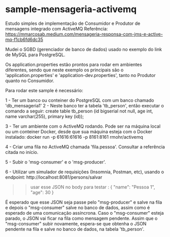 # sample-mensageria-activemq
Estudo simples de implementação de Consumidor e Produtor de mensagens integrado com ActiveMQ
Referência: https://mmarcosab.medium.com/mensageria-responsa-com-jms-e-active-mq-f1cb6fd6dc35

Mudei o SGBD (gerenciador de banco de dados) usado no exemplo do link de MySQL para PostgreSQL.

Os application.properties estão prontos para rodar em ambientes diferentes, sendo que neste 
exemplo os principais são o 'application.properties' e 'application-dev.properties', tanto no 
Produtor quanto no Consumidor.

Para rodar este sample é necessário:

1 - Ter um banco ou conteiner do PostgreSQL com um banco chamado 'db_mensageria1'
2 - Neste banco ter a tabela 'tb_person', então executar o comando a seguir:
    create table tb_person (id  bigserial not null, age int, name varchar(255), primary key (id));
    
3 - Ter um ambiente com o ActiveMQ rodando. Pode ser na máquina local ou um conteiner Docker, desde 
que sua máquina esteja com o Docker instalado:
     docker run -p 61616:61616 -p 8161:8161 rmohr/activemq

4 - Criar uma fila no ActiveMQ chamada 'fila.pessoa'. Consultar a referência citada no início.

5 - Subir o 'msg-consumer' e o 'msg-producer'.

6 - Utilizar um simulador de requisições (Insomnia, Postman, etc), usando o endpoint: http://localhost:8081/persons/salvar
  >> usar esse JSON no body para testar : {	"name": "Pessoa 1",	"age": 30 }

É esperado que esse JSON seja passe pelo "msg-producer" e salve na fila e depois o "msg-consumer" salve no banco de dados, 
assim como é esperado de uma comunicação assíncrona. Caso o "msg-consumer" esteja parado, o JSON vai ficar na fila como 
mensagem pendente. Assim que o "msg-consumer" subir novamente, espera-se que obtenha o JSON pendente na fila e salve no 
banco de dados, na tabela 'tb_person'.


